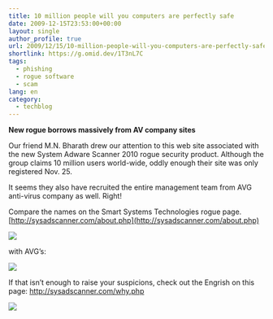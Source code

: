 ```yaml
---
title: 10 million people will you computers are perfectly safe
date: 2009-12-15T23:53:00+00:00
layout: single
author_profile: true
url: 2009/12/15/10-million-people-will-you-computers-are-perfectly-safe/
shortlink: https://g.omid.dev/1T3nL7C
tags:
  - phishing
  - rogue software
  - scam
lang: en
category: 
  - techblog
---
```

**New rogue borrows massively from AV company sites**

Our friend M.N. Bharath drew our attention to this web site associated with the new System Adware Scanner 2010 rogue security product. Although the group claims 10 million users world-wide, oddly enough their site was only registered Nov. 25.

It seems they also have recruited the entire management team from AVG anti-virus company as well. Right!

Compare the names on the Smart Systems Technologies rogue page.
[http://sysadscanner.com/about.php](http://sysadscanner.com/about.php)

![](http://4.bp.blogspot.com/_vaUVXcmC3OI/SygZycMApQI/AAAAAAAAAXM/jFlZgk315U4/s1600-h/Smart_20Systems.png)

with AVG’s:

![](http://2.bp.blogspot.com/_vaUVXcmC3OI/SygZzb5-auI/AAAAAAAAAXU/VvZKUIsZSTA/s1600-h/AVG_20management_20team.png)

If that isn’t enough to raise your suspicions, check out the Engrish on this page: <http://sysadscanner.com/why.php>

![](http://1.bp.blogspot.com/_vaUVXcmC3OI/SygZ3qQgDXI/AAAAAAAAAXc/NL1BbmImmUs/s1600-h/SAS_20Engrish.png)
